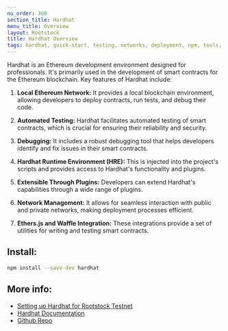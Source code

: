 ```yaml
---
nu_order: 300
section_title: Hardhat
menu_title: Overview
layout: Rootstock
title: Hardhat Overview
tags: hardhat, quick-start, testing, networks, deployment, npm, tools, rsk, ethereum, smart-contracts, install, windows, mac, linux, get-started, how-to
---
```


Hardhat is an Ethereum development environment designed for professionals. It's primarily used in the development of smart contracts for the Ethereum blockchain. Key features of Hardhat include:

1. **Local Ethereum Network:** It provides a local blockchain environment, allowing developers to deploy contracts, run tests, and debug their code.

2. **Automated Testing:** Hardhat facilitates automated testing of smart contracts, which is crucial for ensuring their reliability and security.

3. **Debugging:** It includes a robust debugging tool that helps developers identify and fix issues in their smart contracts.

4. **Hardhat Runtime Environment (HRE):** This is injected into the project's scripts and provides access to Hardhat's functionality and plugins.

5. **Extensible Through Plugins:** Developers can extend Hardhat's capabilities through a wide range of plugins.

6. **Network Management:** It allows for seamless interaction with public and private networks, making deployment processes efficient.

7. **Ethers.js and Waffle Integration:** These integrations provide a set of utilities for writing and testing smart contracts.

## Install:

```bash
npm install --save-dev hardhat
```

## More info:

- [Setting up Hardhat for Rootstock Testnet](/kb/hardhat-setup-on-rsk)
- [Hardhat Documentation](https://hardhat.org/docs)
- [Github Repo](https://github.com/NomicFoundation/hardhat)